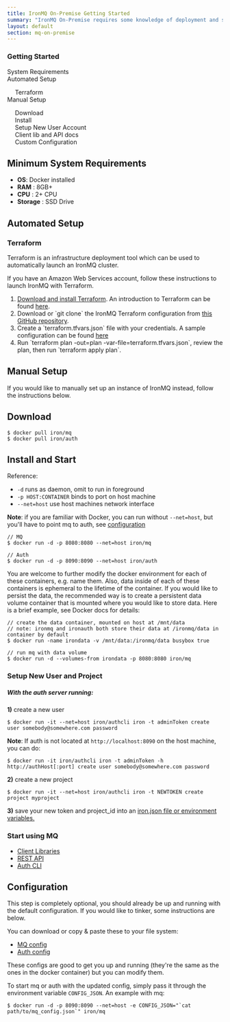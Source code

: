 ```yaml
---
title: IronMQ On-Premise Getting Started
summary: "IronMQ On-Premise requires some knowledge of deployment and server management. If you do not possess these skills please schedule a consultation with our team"
layout: default
section: mq-on-premise
---
```


<p class="subtitle">
<!--   IronMQ On-Premise requires some knowledge of deployment and server management. If you do not possess these skills please schedule a consultation with our team -->
</p>

<section id="toc">
  <h3>Getting Started</h3>
  <ul>
    <li><a href="#requirements">System Requirements</a></li>
    <li><a href="#automated">Automated Setup</a></li>
    <ul>
      <li><a href="#terraform">Terraform</a></li>
    </ul>
    <li><a href="#manual">Manual Setup</a></li>
    <ul>
      <li><a href="#download">Download</a></li>
      <li><a href="#install">Install</a></li>
      <li><a href="#create_new_user_account">Setup New User Account</a></li>
      <li><a href="#start">Client lib and API docs</a></li>
      <li><a href="#custom_config">Custom Configuration</a></li>
    </ul>
  </ul>
</section>

<h2 id="requirements">Minimum System Requirements</h2>

* __OS__: Docker installed
* __RAM__ : 8GB+
* __CPU__ : 2+ CPU
* __Storage__ : SSD Drive

<h2 id="automated">Automated Setup</h2>

<h3 id="terraform">Terraform</h3>

Terraform is an infrastructure deployment tool which can be used to automatically launch an IronMQ cluster.

If you have an Amazon Web Services account, follow these instructions to launch IronMQ with Terraform.

<ol>
  <li><a href="https://terraform.io/downloads.html">Download and install Terraform</a>. An introduction to Terraform can be found <a href="https://terraform.io/intro/">here</a>.</li>
  <li>Download or `git clone` the IronMQ Terraform configuration from <a href="https://github.com/iron-io/enterprise/blob/master/terraform/ironmq">this GitHub repository</a>.</li>
  <li>Create a `terraform.tfvars.json` file with your credentials.  A sample configuration can be found <a href="https://github.com/iron-io/enterprise/blob/master/terraform/ironmq/sample.tfvars.json">here</a></li>
  <li>Run `terraform plan -out=plan -var-file=terraform.tfvars.json`, review the plan, then run `terraform apply plan`.</li>
</ol>

<h2 id="manual">Manual Setup</h2>

If you would like to manually set up an instance of IronMQ instead, follow the instructions below.

<h2 id="download">Download</h2>

```
$ docker pull iron/mq
$ docker pull iron/auth
```

<h2 id="install">Install and Start</h2>

Reference:

* `-d` runs as daemon, omit to run in foreground
* `-p HOST:CONTAINER` binds to port on host machine
* `--net=host` use host machines network interface

__Note__: if you are familiar with Docker, you can run without `--net=host`,
but you'll have to point mq to auth, see [configuration](#custom_config)

```
// MQ
$ docker run -d -p 8080:8080 --net=host iron/mq

// Auth
$ docker run -d -p 8090:8090 --net=host iron/auth
```

You are welcome to further modify the docker environment for each of these containers, e.g. name them.
Also, data inside of each of these containers is ephemeral to the lifetime of
the container. If you would like to persist the data, the recommended way
is to create a persistent data volume container that is mounted where you
would like to store data. Here is a brief example, see Docker docs for details:

```
// create the data container, mounted on host at /mnt/data
// note: ironmq and ironauth both store their data at /ironmq/data in container by default
$ docker run -name irondata -v /mnt/data:/ironmq/data busybox true

// run mq with data volume
$ docker run -d --volumes-from irondata -p 8080:8080 iron/mq
```

<h3 id="create_new_user_account">Setup New User and Project</h3>

##### With the auth server running:

__1)__ create a new user

```
$ docker run -it --net=host iron/authcli iron -t adminToken create user somebody@somewhere.com password
```

__Note__: If auth is not located at `http://localhost:8090` on the host machine, you can do:

```
$ docker run -it iron/authcli iron -t adminToken -h http://authHost[:port] create user somebody@somewhere.com password
```

__2)__ create a new project

```
$ docker run -it --net=host iron/authcli iron -t NEWTOKEN create project myproject
```

__3)__ save your new token and project\_id into an [iron.json file or environment variables.](http://dev.iron.io/mq-onpremise/reference/client_libraries/)

<h3 id="start">Start using MQ</h3>

* [Client Libraries](http://dev.iron.io/mq-onpremise/reference/client_libraries/)
* [REST API](http://dev.iron.io/mq-onpremise/reference/api/)
* [Auth CLI](https://github.com/iron-io/enterprise/wiki/2.-Auth-CLI-Tool)

<h2 id="custom_config">Configuration</h2>

This step is completely optional, you should already be up and running with the
default configuration. If you would like to tinker, some instructions are below.

You can download or copy & paste these to your file system:

* [MQ config](https://github.com/iron-io/enterprise/blob/master/mq_config.json)
* [Auth config](https://github.com/iron-io/enterprise/blob/master/auth_config.json)

These configs are good to get you up and running (they're the same as
the ones in the docker container) but you can modify them.

To start mq or auth with the updated config, simply pass it through the
environment variable `CONFIG_JSON`. An example with mq:

```
$ docker run -d -p 8090:8090 --net=host -e CONFIG_JSON="`cat path/to/mq_config.json`" iron/mq
```
